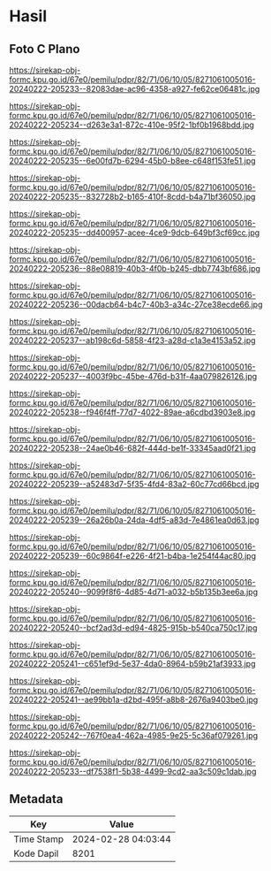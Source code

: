 # Hasil

## Foto C Plano

https://sirekap-obj-formc.kpu.go.id/67e0/pemilu/pdpr/82/71/06/10/05/8271061005016-20240222-205233--82083dae-ac96-4358-a927-fe62ce06481c.jpg

https://sirekap-obj-formc.kpu.go.id/67e0/pemilu/pdpr/82/71/06/10/05/8271061005016-20240222-205234--d263e3a1-872c-410e-95f2-1bf0b1968bdd.jpg

https://sirekap-obj-formc.kpu.go.id/67e0/pemilu/pdpr/82/71/06/10/05/8271061005016-20240222-205235--6e00fd7b-6294-45b0-b8ee-c648f153fe51.jpg

https://sirekap-obj-formc.kpu.go.id/67e0/pemilu/pdpr/82/71/06/10/05/8271061005016-20240222-205235--832728b2-b165-410f-8cdd-b4a71bf36050.jpg

https://sirekap-obj-formc.kpu.go.id/67e0/pemilu/pdpr/82/71/06/10/05/8271061005016-20240222-205235--dd400957-acee-4ce9-9dcb-649bf3cf69cc.jpg

https://sirekap-obj-formc.kpu.go.id/67e0/pemilu/pdpr/82/71/06/10/05/8271061005016-20240222-205236--88e08819-40b3-4f0b-b245-dbb7743bf686.jpg

https://sirekap-obj-formc.kpu.go.id/67e0/pemilu/pdpr/82/71/06/10/05/8271061005016-20240222-205236--00dacb64-b4c7-40b3-a34c-27ce38ecde66.jpg

https://sirekap-obj-formc.kpu.go.id/67e0/pemilu/pdpr/82/71/06/10/05/8271061005016-20240222-205237--ab198c6d-5858-4f23-a28d-c1a3e4153a52.jpg

https://sirekap-obj-formc.kpu.go.id/67e0/pemilu/pdpr/82/71/06/10/05/8271061005016-20240222-205237--4003f9bc-45be-476d-b31f-4aa079826126.jpg

https://sirekap-obj-formc.kpu.go.id/67e0/pemilu/pdpr/82/71/06/10/05/8271061005016-20240222-205238--f946f4ff-77d7-4022-89ae-a6cdbd3903e8.jpg

https://sirekap-obj-formc.kpu.go.id/67e0/pemilu/pdpr/82/71/06/10/05/8271061005016-20240222-205238--24ae0b46-682f-444d-be1f-33345aad0f21.jpg

https://sirekap-obj-formc.kpu.go.id/67e0/pemilu/pdpr/82/71/06/10/05/8271061005016-20240222-205239--a52483d7-5f35-4fd4-83a2-60c77cd66bcd.jpg

https://sirekap-obj-formc.kpu.go.id/67e0/pemilu/pdpr/82/71/06/10/05/8271061005016-20240222-205239--26a26b0a-24da-4df5-a83d-7e4861ea0d63.jpg

https://sirekap-obj-formc.kpu.go.id/67e0/pemilu/pdpr/82/71/06/10/05/8271061005016-20240222-205239--60c9864f-e226-4f21-b4ba-1e254f44ac80.jpg

https://sirekap-obj-formc.kpu.go.id/67e0/pemilu/pdpr/82/71/06/10/05/8271061005016-20240222-205240--9099f8f6-4d85-4d71-a032-b5b135b3ee6a.jpg

https://sirekap-obj-formc.kpu.go.id/67e0/pemilu/pdpr/82/71/06/10/05/8271061005016-20240222-205240--bcf2ad3d-ed94-4825-915b-b540ca750c17.jpg

https://sirekap-obj-formc.kpu.go.id/67e0/pemilu/pdpr/82/71/06/10/05/8271061005016-20240222-205241--c651ef9d-5e37-4da0-8964-b59b21af3933.jpg

https://sirekap-obj-formc.kpu.go.id/67e0/pemilu/pdpr/82/71/06/10/05/8271061005016-20240222-205241--ae99bb1a-d2bd-495f-a8b8-2676a9403be0.jpg

https://sirekap-obj-formc.kpu.go.id/67e0/pemilu/pdpr/82/71/06/10/05/8271061005016-20240222-205242--767f0ea4-462a-4985-9e25-5c36af079261.jpg

https://sirekap-obj-formc.kpu.go.id/67e0/pemilu/pdpr/82/71/06/10/05/8271061005016-20240222-205233--df7538f1-5b38-4499-9cd2-aa3c509c1dab.jpg


## Metadata

| Key        | Value               |
| ---------- | ------------------- |
| Time Stamp | 2024-02-28 04:03:44 |
| Kode Dapil | 8201                |



